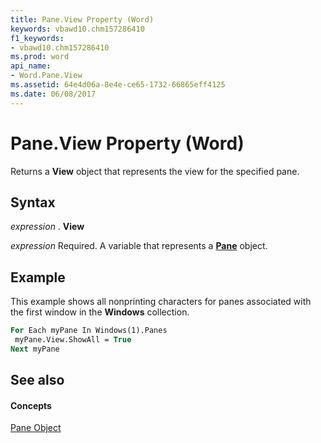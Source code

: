 ```yaml
---
title: Pane.View Property (Word)
keywords: vbawd10.chm157286410
f1_keywords:
- vbawd10.chm157286410
ms.prod: word
api_name:
- Word.Pane.View
ms.assetid: 64e4d06a-8e4e-ce65-1732-66865eff4125
ms.date: 06/08/2017
---
```



# Pane.View Property (Word)

Returns a  **View** object that represents the view for the specified pane.


## Syntax

 _expression_ . **View**

 _expression_ Required. A variable that represents a **[Pane](Word.Pane.md)** object.


## Example

This example shows all nonprinting characters for panes associated with the first window in the  **Windows** collection.


```vb
For Each myPane In Windows(1).Panes 
 myPane.View.ShowAll = True 
Next myPane
```


## See also


#### Concepts


[Pane Object](Word.Pane.md)


